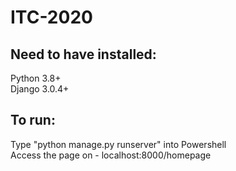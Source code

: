 # ITC-2020

## Need to have installed:
   Python 3.8+ <br>
   Django 3.0.4+

## To run:
   Type "python manage.py runserver" into Powershell<br>
   Access the page on - localhost:8000/homepage
